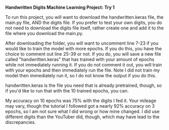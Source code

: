 <b>Handwritten Digits Machine Learning Project: Try 1</b>

To run this project, you will want to download the handwritten.keras file, the main.py file, AND the digits file.
If you prefer to test your own digits, you do not need to download the digits file itself, rather create one and
add it to the file where you download the main.py.

After downloading the folder, you will want to uncomment line 7-23 if you would like to train the model with more
epochs. If you do this, you have the choice to comment out line 25-39 or not. If you do, you will save a new file
called "handwritten.keras" that has trained with your amount of epochs while not immediately running it. If you
do not comment it out, you will train with your epochs and then immediately run the file. Note I did not train
my model then immediately run it, so I do not know the output if you do this.

handwritten.keras is the file you need that is already pretrained, though, so if you'd like to run that with the
10 trained epochs, you can.

My accuracy on 10 epochs was 75% with the digits I fed it. Your mileage may vary, though the tutorial I followed
got a nearly 92% accuracy on 3 epochs, so I am not sure what I did wrong or how mine changed. I did use different
digits than the YouTuber did, though, which may have lead to the discrepancies.
